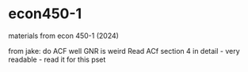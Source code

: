 # econ450-1
materials from econ 450-1 (2024)


from jake:
do ACF well
GNR is weird
Read ACf section 4 in detail - very readable - read it for this pset


